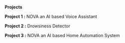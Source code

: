 **Projects**

**Project 1 :** NOVA an AI based Voice Assistant 

**Project 2 :** Drowsiness Detector 

**Project 3 :** NOVA an AI based Home Automation System 

